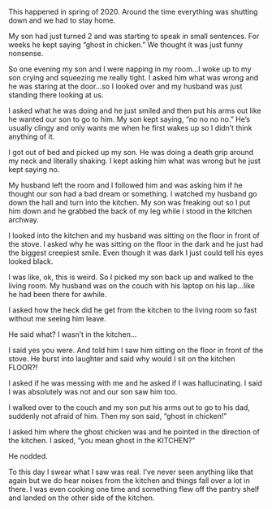 This happened in spring of 2020. Around the time everything was shutting down and we had to stay home. 

My son had just turned 2 and was starting to speak in small sentences. For weeks he kept saying “ghost in chicken.” We thought it was just funny nonsense. 

So one evening my son and I were napping in my room…I woke up to my son crying and  squeezing me really tight. I asked him what was wrong and he was staring at the door…so I looked over and my husband was just standing there looking at us. 

I asked what he was doing and he just smiled and then put his arms out like he wanted our son to go to him. My son kept saying, “no no no no.” He’s usually clingy and only wants me when he first wakes up so I didn’t think anything of it. 

I got out of bed and picked up my son. He was doing a death grip around my neck and literally shaking. I kept asking him what was wrong but he just kept saying no. 

My husband left the room and I followed him and was asking him if he thought our son had a bad dream or something. I watched my husband go down the hall and turn into the kitchen. My son was freaking out so I put him down and he grabbed the back of my leg while I stood in the kitchen archway. 

I looked into the kitchen and my husband was sitting on the floor in front of the stove. I asked why he was sitting on the floor in the dark and he just had the biggest creepiest smile. Even though it was dark I just could tell his eyes looked black. 

I was like, ok, this is weird. So I picked my son back up and walked to the living room. My husband was on the couch with his laptop on his lap…like he had been there for awhile. 

I asked how the heck did he get from the kitchen to the living room so fast without me seeing him leave. 

He said what? I wasn’t in the kitchen…

I said yes you were. And told him I saw him sitting on the floor in front of the stove. He burst into laughter and said why would I sit on the kitchen FLOOR?! 

I asked if he was messing with me and he asked if I was hallucinating. I said I was absolutely was not and our son saw him too.  

I walked over to the couch and my son put his arms out to go to his dad, suddenly not afraid of him. Then my son said, “ghost in chicken!” 

I asked him where the ghost chicken was and he pointed in the direction of the kitchen. I asked, “you mean ghost in the KITCHEN?” 

He nodded. 

To this day I swear what I saw was real. I’ve never seen anything like that again but we do hear noises from the kitchen and things fall over a lot in there. I was even cooking one time and something flew off the pantry shelf and landed on the other side of the kitchen.